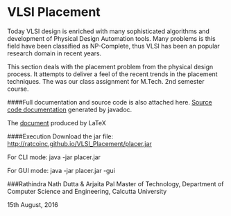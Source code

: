 # VLSI Placement
Today VLSI design is enriched with many sophisticated algorithms and development of Physical Design Automation tools. Many problems is this field have been classified as NP-Complete, thus VLSI has been an popular research domain in recent years.

This section deals with the placement problem from the physical design process. It attempts to deliver a feel of the recent trends in the placement techniques.
The was our class assignment for M.Tech. 2nd semester course.

####Full documentation and source code is also attached here.
<a href=http://ratcoinc.github.io/VLSI_Placement/doc/>Source code documentation</a> generated by javadoc.

The <a href=https://ratcoinc.github.io/VLSI_Placement/placer.pdf>document</a> produced by LaTeX


####Execution
Download the jar file: http://ratcoinc.github.io/VLSI_Placement/placer.jar

For CLI mode: 
java -jar placer.jar

For GUI mode: java -jar placer.jar -gui



###Rathindra Nath Dutta & Arjaita Pal
Master of Technology,
Department of Computer Science and Engineering,
Calcutta University

15th August, 2016

